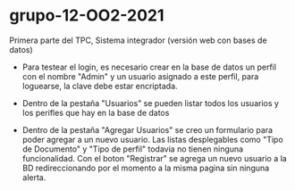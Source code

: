 # grupo-12-OO2-2021
Primera parte del TPC, Sistema integrador (versión web con bases de datos)

- Para testear el login, es necesario crear en la base de datos un perfil con el nombre "Admin" y un usuario asignado a este perfil, 
para loguearse, la clave debe estar encriptada.

- Dentro de la pestaña "Usuarios" se pueden listar todos los usuarios y los perifles que hay en la base de datos

- Dentro de la pestaña "Agregar Usuarios" se creo un formulario para poder agregar a un nuevo usuario. Las listas desplegables como "Tipo de Documento" y "Tipo de perfil" todavia no tienen ninguna funcionalidad.
Con el boton "Registrar" se agrega un nuevo usuario a la BD redireccionando por el momento a la misma pagina sin ninguna alerta.
